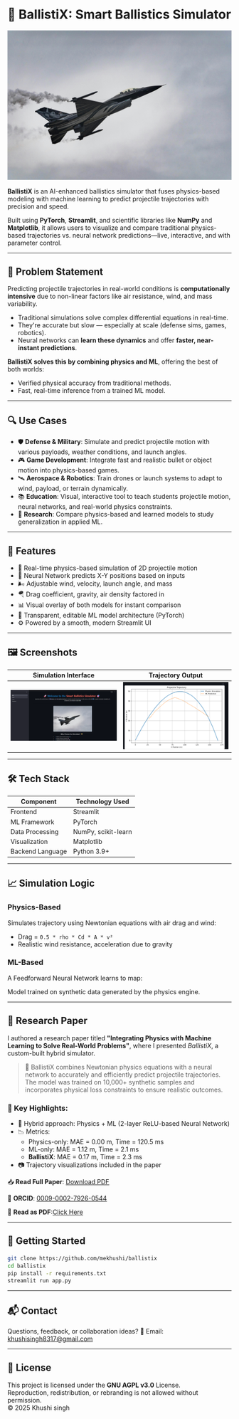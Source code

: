 # 🚀 BallistiX: Smart Ballistics Simulator
![](assets/main.jpg)

**BallistiX** is an AI-enhanced ballistics simulator that fuses physics-based modeling with machine learning to predict projectile trajectories with precision and speed.

Built using **PyTorch**, **Streamlit**, and scientific libraries like **NumPy** and **Matplotlib**, it allows users to visualize and compare traditional physics-based trajectories vs. neural network predictions—live, interactive, and with parameter control.

---

## 🧩 Problem Statement

Predicting projectile trajectories in real-world conditions is **computationally intensive** due to non-linear factors like air resistance, wind, and mass variability.


- Traditional simulations solve complex differential equations in real-time.
- They're accurate but slow — especially at scale (defense sims, games, robotics).
- Neural networks can **learn these dynamics** and offer **faster, near-instant predictions**.

 **BallistiX solves this by combining physics and ML**, offering the best of both worlds:
- Verified physical accuracy from traditional methods.
- Fast, real-time inference from a trained ML model.

---

## 🔍 Use Cases

- 🛡️ **Defense & Military**: Simulate and predict projectile motion with various payloads, weather conditions, and launch angles.
- 🎮 **Game Development**: Integrate fast and realistic bullet or object motion into physics-based games.
- 🛰️ **Aerospace & Robotics**: Train drones or launch systems to adapt to wind, payload, or terrain dynamically.
- 📚 **Education**: Visual, interactive tool to teach students projectile motion, neural networks, and real-world physics constraints.
- 🧪 **Research**: Compare physics-based and learned models to study generalization in applied ML.

---

## 🌟 Features

- 🎯 Real-time physics-based simulation of 2D projectile motion
- 🧠 Neural Network predicts X-Y positions based on inputs
- 🌬️ Adjustable wind, velocity, launch angle, and mass
- 🪂 Drag coefficient, gravity, air density factored in
- 📊 Visual overlay of both models for instant comparison
- 🧪 Transparent, editable ML model architecture (PyTorch)
- ⚙️ Powered by a smooth, modern Streamlit UI

---

## 🖼️ Screenshots

| Simulation Interface | Trajectory Output |
|----------------------|-------------------|
| ![UI](assets/ui.png) | ![Graph](assets/graph.png) |

---

## 🛠️ Tech Stack

| Component        | Technology Used         |
|------------------|--------------------------|
| Frontend         | Streamlit                |
| ML Framework     | PyTorch                  |
| Data Processing  | NumPy, scikit-learn      |
| Visualization    | Matplotlib               |
| Backend Language | Python 3.9+              |

---

## 📈 Simulation Logic

### Physics-Based
Simulates trajectory using Newtonian equations with air drag and wind:
- Drag = `0.5 * rho * Cd * A * v²`
- Realistic wind resistance, acceleration due to gravity

### ML-Based
A Feedforward Neural Network learns to map:


Model trained on synthetic data generated by the physics engine.

---
## 📄 Research Paper

I authored a research paper titled **"Integrating Physics with Machine Learning to Solve Real-World Problems"**, where I presented *BallistiX*, a custom-built hybrid simulator.

> 🔬 BallistiX combines Newtonian physics equations with a neural network to accurately and efficiently predict projectile trajectories. The model was trained on 10,000+ synthetic samples and incorporates physical loss constraints to ensure realistic outcomes.

### 📌 Key Highlights:
- 🔁 Hybrid approach: Physics + ML (2-layer ReLU-based Neural Network)
- 📉 Metrics:  
  - Physics-only: MAE = 0.00 m, Time = 120.5 ms  
  - ML-only: MAE = 1.12 m, Time = 2.1 ms  
  - **BallistiX**: MAE = 0.17 m, Time = 2.3 ms  
- 📷 Trajectory visualizations included in the paper

📥 **Read Full Paper**: [Download PDF](https://orcid.org/0009-0002-7926-0544)  

📌 **ORCID**: [0009-0002-7926-0544](https://orcid.org/0009-0002-7926-0544)

🚀 **Read as PDF**:[Click Here](https://drive.google.com/file/d/1FEEA8XJo1sxMMbx21QGEs9v1lK2tS5M_/view?usp=drive_link)

----

## 🚀 Getting Started

```bash
git clone https://github.com/mekhushi/ballistix
cd ballistix
pip install -r requirements.txt
streamlit run app.py
```

----

## 📬 Contact
Questions, feedback, or collaboration ideas?
📧 Email: khushisingh8317@gmail.com

---

## 📜 License
This project is licensed under the **GNU AGPL v3.0** License.  
Reproduction, redistribution, or rebranding is not allowed without permission.  
© 2025 Khushi singh





